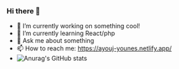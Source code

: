 ### Hi there 👋



- 🔭 I’m currently working on something cool!
- 🌱 I’m currently learning React/php
- 💬 Ask me about something
- 📫 How to reach me: https://ayouj-younes.netlify.app/
- ![Anurag's GitHub stats](https://github-readme-stats.vercel.app/api?username=younes789&show_icons=true&theme=radical)


